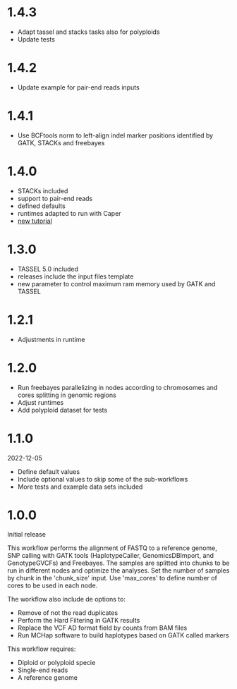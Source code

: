 # 1.4.3

* Adapt tassel and stacks tasks also for polyploids
* Update tests

# 1.4.2

* Update example for pair-end reads inputs

# 1.4.1

*  Use BCFtools norm to left-align indel marker positions identified by GATK, STACKs and freebayes

# 1.4.0

* STACKs included
* support to pair-end reads
* defined defaults
* runtimes adapted to run with Caper
* [new tutorial](https://cristianetaniguti.github.io/Tutorials/Reads2Map/Setup_and_run_Reads2Map_workflows.html)

# 1.3.0

* TASSEL 5.0 included
* releases include the input files template
* new parameter to control maximum ram memory used by GATK and TASSEL

# 1.2.1

* Adjustments in runtime

# 1.2.0

* Run freebayes parallelizing in nodes according to chromosomes and cores splitting in genomic regions
* Adjust runtimes 
* Add polyploid dataset for tests

# 1.1.0

2022-12-05

* Define default values
* Include optional values to skip some of the sub-workflows
* More tests and example data sets included

# 1.0.0

Initial release

This workflow performs the alignment of FASTQ to a reference genome, SNP calling with GATK tools (HaplotypeCaller, GenomicsDBImport, and GenotypeGVCFs) and Freebayes. The samples are splitted into chunks to be run in different nodes and optimize the analyses. Set the number of samples by chunk in the 'chunk_size' input. Use 'max_cores' to define number of cores to be used in each node.

The workflow also include de options to:

* Remove of not the read duplicates 
* Perform the Hard Filtering in GATK results
* Replace the VCF AD format field by counts from BAM files
* Run MCHap software to build haplotypes based on GATK called markers

This workflow requires:

* Diploid or polyploid specie
* Single-end reads
* A reference genome
